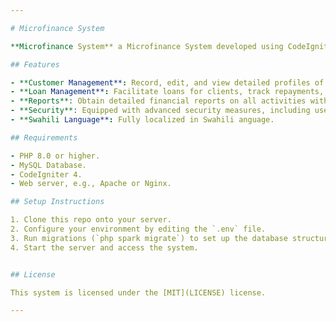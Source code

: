 ```yaml
---

# Microfinance System

**Microfinance System** a Microfinance System developed using CodeIgniter 4, for financial institutions focusing on microloans. This localized using Swahili.

## Features

- **Customer Management**: Record, edit, and view detailed profiles of all your customers.
- **Loan Management**: Facilitate loans for clients, track repayments, and handle arrears.
- **Reports**: Obtain detailed financial reports on all activities within the system.
- **Security**: Equipped with advanced security measures, including user authentication and activity logging.
- **Swahili Language**: Fully localized in Swahili anguage.

## Requirements

- PHP 8.0 or higher.
- MySQL Database.
- CodeIgniter 4.
- Web server, e.g., Apache or Nginx.

## Setup Instructions

1. Clone this repo onto your server.
2. Configure your environment by editing the `.env` file.
3. Run migrations (`php spark migrate`) to set up the database structure.
4. Start the server and access the system.


## License

This system is licensed under the [MIT](LICENSE) license.

---
```

